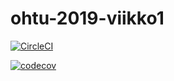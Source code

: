 # ohtu-2019-viikko1



[![CircleCI](https://circleci.com/gh/sinplosion/ohtu-2019-viikko1.svg?style=svg)](https://circleci.com/gh/sinplosion/ohtu-2019-viikko1)

[![codecov](https://codecov.io/gh/sinplosion/ohtu-2019-viikko1/branch/master/graph/badge.svg?token=M5QHUMGQ6L)](https://codecov.io/gh/sinplosion/ohtu-2019-viikko1)
